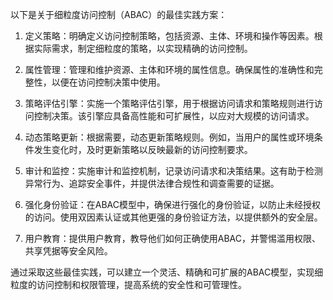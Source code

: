 以下是关于细粒度访问控制（ABAC）的最佳实践方案：

1. 定义策略：明确定义访问控制策略，包括资源、主体、环境和操作等因素。根据实际需求，制定细粒度的策略，以实现精确的访问控制。

2. 属性管理：管理和维护资源、主体和环境的属性信息。确保属性的准确性和完整性，以便在访问控制决策中使用。

3. 策略评估引擎：实施一个策略评估引擎，用于根据访问请求和策略规则进行访问控制决策。该引擎应具备高性能和可扩展性，以应对大规模的访问请求。

4. 动态策略更新：根据需要，动态更新策略规则。例如，当用户的属性或环境条件发生变化时，及时更新策略以反映最新的访问控制要求。

5. 审计和监控：实施审计和监控机制，记录访问请求和决策结果。这有助于检测异常行为、追踪安全事件，并提供法律合规性和调查需要的证据。

6. 强化身份验证：在ABAC模型中，确保进行强化的身份验证，以防止未经授权的访问。使用双因素认证或其他更强的身份验证方法，以提供额外的安全层。

7. 用户教育：提供用户教育，教导他们如何正确使用ABAC，并警惕滥用权限、共享凭据等安全风险。

通过采取这些最佳实践，可以建立一个灵活、精确和可扩展的ABAC模型，实现细粒度的访问控制和权限管理，提高系统的安全性和可管理性。